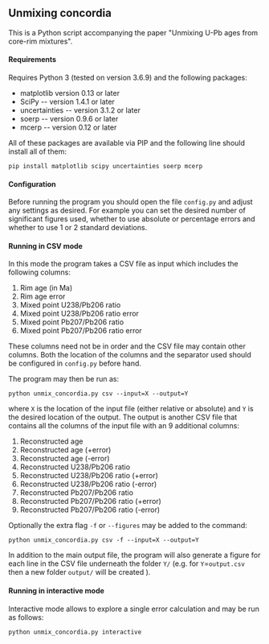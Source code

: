 ## Unmixing concordia

This is a Python script accompanying the paper "Unmixing U-Pb ages from core-rim mixtures". 

#### Requirements

Requires Python 3 (tested on version 3.6.9) and the following packages:
- matplotlib version 0.13 or later
- SciPy -- version 1.4.1 or later
- uncertainties -- version 3.1.2 or later
- soerp -- version 0.9.6 or later
- mcerp -- version 0.12 or later

All of these packages are available via PIP and the following line should install all of them:
```
pip install matplotlib scipy uncertainties soerp mcerp
```

#### Configuration

Before running the program you should open the file `config.py` and adjust any settings as desired. For example you can set the desired number of significant figures used, whether to use absolute or percentage errors and whether to use 1 or 2 standard deviations.

#### Running in CSV mode

In this mode the program takes a CSV file as input which includes the following columns:
1. Rim age (in Ma)
2. Rim age error
3. Mixed point U238/Pb206 ratio
4. Mixed point U238/Pb206 ratio error
5. Mixed point Pb207/Pb206 ratio
6. Mixed point Pb207/Pb206 ratio error

These columns need not be in order and the CSV file may contain other columns. Both the location of the columns and the separator used should be configured in `config.py` before hand.

The program may then be run as:
```
python unmix_concordia.py csv --input=X --output=Y
```
where `X` is the location of the input file (either relative or absolute) and `Y` is the desired location of the output. The output is another CSV file that contains all the columns of the input file with an 9 additional columns:
1. Reconstructed age
2. Reconstructed age (+error)
3. Reconstructed age (-error)
4. Reconstructed U238/Pb206 ratio
5. Reconstructed U238/Pb206 ratio (+error)
6. Reconstructed U238/Pb206 ratio (-error)
7. Reconstructed Pb207/Pb206 ratio
8. Reconstructed Pb207/Pb206 ratio (+error)
9. Reconstructed Pb207/Pb206 ratio (-error)

Optionally the extra flag `-f` or `--figures` may be added to the command:
```
python unmix_concordia.py csv -f --input=X --output=Y
```
In addition to the main output file, the program will also generate a figure for each line in the CSV file underneath the folder `Y/` (e.g. for `Y`=`output.csv` then a new folder `output/` will be created ).

#### Running in interactive mode

Interactive mode allows to explore a single error calculation and may be run as follows:
```
python unmix_concordia.py interactive
```